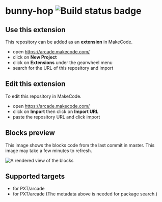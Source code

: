 # bunny-hop ![Build status badge](https://github.com/vermaparth/bunny-hop/workflows/MakeCode/badge.svg)



## Use this extension

This repository can be added as an **extension** in MakeCode.

* open https://arcade.makecode.com/
* click on **New Project**
* click on **Extensions** under the gearwheel menu
* search for the URL of this repository and import

## Edit this extension

To edit this repository in MakeCode.

* open https://arcade.makecode.com/
* click on **Import** then click on **Import URL**
* paste the repository URL and click import

## Blocks preview

This image shows the blocks code from the last commit in master.
This image may take a few minutes to refresh.

![A rendered view of the blocks](https://github.com/vermaparth/bunny-hop/raw/master/.makecode/blocks.png)

## Supported targets

* for PXT/arcade
* for PXT/arcade
(The metadata above is needed for package search.)

